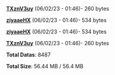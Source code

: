 [**TXznV3uy**](/data/TXznV3uy.txt) (06/02/23 - 01:46)- 260 bytes

[**ziyaaeHX**](/data/ziyaaeHX.txt) (06/02/23 - 01:46)- 534 bytes

[**ziyaaeHX**](/data/ziyaaeHX.txt) (06/02/23 - 01:46)- 534 bytes

[**TXznV3uy**](/data/TXznV3uy.txt) (06/02/23 - 01:46)- 260 bytes

**Total Datas**: 8487

**Total Size**: 56.44 MB / 56.4 MB